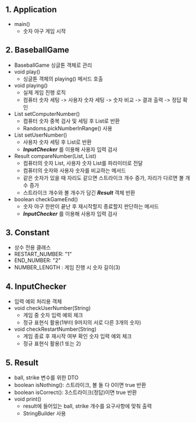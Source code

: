 ## 1. Application

- main()
    - 숫자 야구 게임 시작

## 2. BaseballGame

- BaseballGame 싱글톤 객체로 관리
- void play()
    - 싱글톤 객체의 playing() 메서드 호출
- void playing()
    - 실제 게임 진행 로직
    - 컴퓨터 숫자 세팅 -> 사용자 숫자 세팅 -> 숫자 비교 -> 결과 출력 -> 정답 확인
- List setComputerNumber()
    - 컴퓨터 숫자 중복 검사 및 세팅 후 List로 반환
    - Randoms.pickNumberInRange() 사용
- List setUserNumber()
    - 사용자 숫자 세팅 후 List로 반환
    - **_InputChecker_** 를 이용해 사용자 입력 검사
- Result compareNumber(List, List)
    - 컴퓨터의 숫자 List, 사용자 숫자 List를 파라미터로 전달
    - 컴퓨터의 숫자와 사용자 숫자를 비교하는 메서드
    - 같은 숫자가 있을 때 자리도 같으면 스트라이크 개수 증가, 자리가 다르면 볼 개수 증가
    - 스트라이크 개수와 볼 개수가 담긴 **_Result_** 객체 반환
- boolean checkGameEnd()
    - 숫자 야구 한판이 끝난 후 재시작할지 종료할지 판단하는 메서드
    - **_InputChecker_** 를 이용해 사용자 입력 검사

## 3. Constant

- 상수 전용 클래스
- RESTART_NUMBER: "1"
- END_NUMBER: "2"
- NUMBER_LENGTH : 게임 진행 시 숫자 길이(3)

## 4. InputChecker</h2>

- 입력 예외 처리용 객체
- void checkUserNumber(String)
    - 게임 중 숫자 입력 예외 체크
    - 정규 표현식 활용(1부터 9까지의 서로 다른 3개의 숫자)
- void checkRestartNumber(String)
    - 게임 종료 후 재시작 여부 확인 숫자 입력 예외 체크
    - 정규 표현식 활용(1 또는 2)

## 5. Result

- ball, strike 변수를 위한 DTO
- boolean isNothing(): 스트라이크, 볼 둘 다 0이면 true 반환
- boolean isCorrect(): 3스트라이크(정답)이면 true 반환
- void print()
    - result에 들어있는 ball, strike 개수를 요구사항에 맞춰 출력
    - StringBuilder 사용
